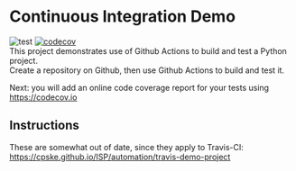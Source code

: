 Continuous Integration Demo
============================
![test](https://github.com/Savetang19/demo-pyci/actions/workflows/python-app.yml/badge.svg)
[![codecov](https://codecov.io/gh/Savetang19/demo-pyci/branch/main/graph/badge.svg?token=7FX5NG10S3)](https://codecov.io/gh/Savetang19/demo-pyci)  
This project demonstrates use of Github Actions to build and test a Python project.  
Create a repository on Github, then use Github Actions to build and test it.

Next: you will add an online code coverage report for your tests using <https://codecov.io>

## Instructions

These are somewhat out of date, since they apply to Travis-CI:
<https://cpske.github.io/ISP/automation/travis-demo-project>


